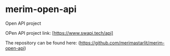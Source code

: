 # merim-open-api
Open API project

OPen API project link: [https://www.swapi.tech/api] 


The repository can be found here: (https://github.com/merimastarlit/merim-open-api)


